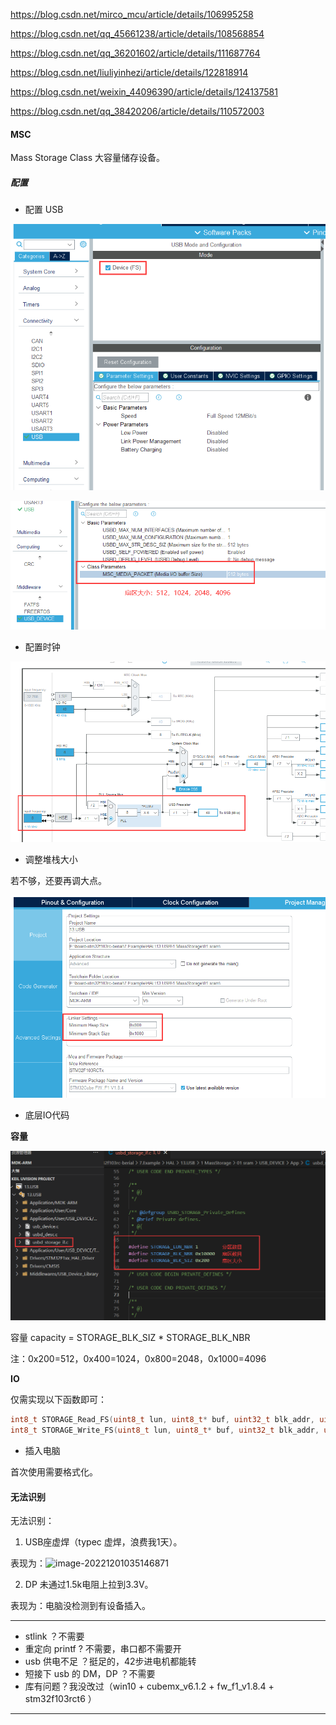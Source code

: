 https://blog.csdn.net/mirco_mcu/article/details/106995258

https://blog.csdn.net/qq_45661238/article/details/108568854

https://blog.csdn.net/qq_36201602/article/details/111687764

https://blog.csdn.net/liuliyinhezi/article/details/122818914

https://blog.csdn.net/weixin_44096390/article/details/124137581

https://blog.csdn.net/qq_38420206/article/details/110572003

#### MSC

Mass Storage Class 大容量储存设备。

##### 配置

* 配置 USB

![image-20221120163056093](README.assets/image-20221120163056093.png)

![image-20221120164048402](README.assets/image-20221120164048402.png)

* 配置时钟

![image-20221120163216502](README.assets/image-20221120163216502.png)

* 调整堆栈大小

若不够，还要再调大点。

![image-20221120163435562](README.assets/image-20221120163435562.png)

* 底层IO代码

**容量**

![image-20221120164330059](README.assets/image-20221120164330059.png)

容量 capacity = STORAGE_BLK_SIZ * STORAGE_BLK_NBR 

注：0x200=512，0x400=1024，0x800=2048，0x1000=4096

**IO**

仅需实现以下函数即可：

```c
int8_t STORAGE_Read_FS(uint8_t lun, uint8_t* buf, uint32_t blk_addr, uint16_t blk_len);
int8_t STORAGE_Write_FS(uint8_t lun, uint8_t* buf, uint32_t blk_addr, uint16_t blk_len);
```

* 插入电脑

首次使用需要格式化。

#### 无法识别

无法识别：

1. USB座虚焊（typec 虚焊，浪费我1天）。

表现为：![image-20221201035146871](../Images/image-20221201035146871.png)

2. DP 未通过1.5k电阻上拉到3.3V。

表现为：电脑没检测到有设备插入。

---

- stlink ？不需要
- 重定向 printf ? 不需要，串口都不需要开
- usb 供电不足 ？挺足的，42步进电机都能转
- 短接下 usb 的 DM，DP ？不需要
- 库有问题？我没改过（win10 + cubemx_v6.1.2 + fw_f1_v1.8.4 + stm32f103rct6 ）

---